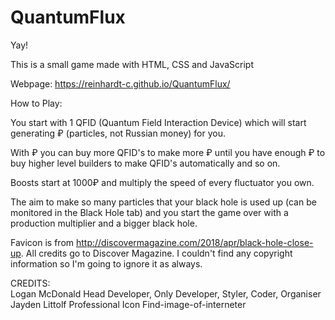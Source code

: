 # QuantumFlux
Yay!

This is a small game made with HTML, CSS and JavaScript

Webpage: https://reinhardt-c.github.io/QuantumFlux/

How to Play:

You start with 1 QFID (Quantum Field Interaction Device) which will start generating ₽ (particles, not Russian money) for you.

With ₽ you can buy more QFID's to make more ₽ until you have enough ₽ to buy higher level builders to make QFID's automatically and so on.

Boosts start at 1000₽ and multiply the speed of every fluctuator you own.

The aim to make so many particles that your black hole is used up (can be monitored in the Black Hole tab) and you start the game over with a production multiplier and a bigger black hole.

Favicon is from http://discovermagazine.com/2018/apr/black-hole-close-up. All credits go to Discover Magazine. I couldn't find any copyright information so I'm going to ignore it as always.<br>

CREDITS:<br>
    Logan McDonald  Head Developer, Only Developer, Styler, Coder, Organiser<br>
    Jayden Littolf  Professional Icon Find-image-of-interneter
